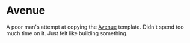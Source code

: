 # Avenue 
A poor man's attempt at copying the [Avenue](https://avenue-demo.squarespace.com/) template. Didn't spend too much time on it. Just felt like building something. 
